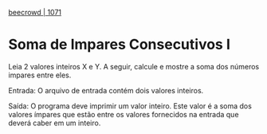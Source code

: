 [beecrowd | 1071](https://www.beecrowd.com.br/judge/pt/problems/view/1071)

# Soma de Impares Consecutivos I

Leia 2 valores inteiros X e Y. A seguir, calcule e mostre a soma dos números impares entre eles.

Entrada: O arquivo de entrada contém dois valores inteiros.

Saída: O programa deve imprimir um valor inteiro. Este valor é a soma dos valores ímpares que estão entre os valores fornecidos na entrada que deverá caber em um inteiro.